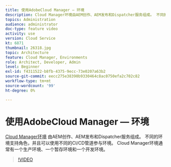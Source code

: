 ```yaml
---
title: 使用AdobeCloud Manager — 环境
description: Cloud Manager环境由AEM创作、AEM发布和Dispatcher服务组成。 不同的环境支持角色，并且可以使用不同的CI/CD管道参与环境。 Cloud Manager环境通常有一个生产环境、一个暂存环境和一个开发环境。
topics: Administration
audience: administrator
doc-type: feature video
activity: use
version: Cloud Service
kt: 6871
thumbnail: 26318.jpg
topic: Architecture
feature: Cloud Manager, Environments
role: Architect, Developer, Admin
level: Beginner
exl-id: f4311522-b8fb-4375-9ecc-73e0207a63b2
source-git-commit: eecc275e38390b9330464c8ac0750efa2c702c82
workflow-type: tm+mt
source-wordcount: '99'
ht-degree: 0%

---
```


# 使用AdobeCloud Manager — 环境

[Cloud Manager环境](https://experienceleague.adobe.com/docs/experience-manager-cloud-manager/using/how-to-use/manage-your-environment.html) 由AEM创作、AEM发布和Dispatcher服务组成。 不同的环境支持角色，并且可以使用不同的CI/CD管道参与环境。 Cloud Manager环境通常有一个生产环境、一个暂存环境和一个开发环境。

>[!VIDEO](https://video.tv.adobe.com/v/26318?quality=12&learn=on)
